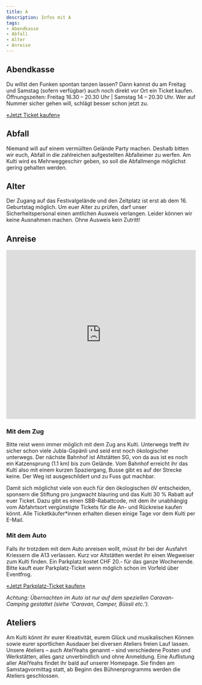 ```yaml
---
title: A
description: Infos mit A
tags:
- Abendkasse
- Abfall
- Alter
- Anreise
---
```


## Abendkasse
Du willst den Funken spontan tanzen lassen? Dann kannst du am Freitag und Samstag (sofern verfügbar) auch noch direkt vor Ort ein Ticket kaufen. Öffnungszeiten: Freitag 16.30 – 20.30 Uhr | Samstag 14 – 20.30 Uhr. Wer auf Nummer sicher gehen will, schlägt besser schon jetzt zu.

[«Jetzt Ticket kaufen»](https://eventfrog.ch/de/p/festivals/weitere-festivals/lieder-und-kulturfest-2022-6833845387129228352.html)

## Abfall
Niemand will auf einem vermüllten Gelände Party machen. Deshalb bitten wir euch, Abfall in die
zahlreichen aufgestellten Abfalleimer zu werfen. Am Kulti wird es Mehrweggeschirr geben, so soll die Abfallmenge möglichst gering gehalten werden.

## Alter
Der Zugang auf das Festivalgelände und den Zeltplatz ist erst ab dem 16. Geburtstag möglich. Um
euer Alter zu prüfen, darf unser Sicherheitspersonal einen amtlichen Ausweis verlangen.
Leider können wir keine Ausnahmen machen. Ohne Ausweis kein Zutritt!

## Anreise

<iframe src="https://www.google.com/maps/embed?pb=!1m18!1m12!1m3!1d4390.093620648018!2d9.549329429221917!3d47.364728723407794!2m3!1f0!2f0!3f0!3m2!1i1024!2i768!4f13.1!3m3!1m2!1s0x479b179aeb06e26f%3A0xd477487af2a0cf3a!2sAllmend%20Rheintal!5e0!3m2!1sde!2sch!4v1636120669188!5m2!1sde!2sch" width="100%" height="450" style="border:0;" allowfullscreen="" loading="lazy"></iframe>

<br />

### Mit dem Zug
Bitte reist wenn immer möglich mit dem Zug ans Kulti. Unterwegs trefft ihr sicher schon viele Jubla-Gspänli und seid erst noch ökologischer unterwegs. Der nächste Bahnhof ist Altstätten SG, von da aus ist es noch ein Katzensprung (1.1 km) bis zum Gelände. Vom Bahnhof erreicht ihr das Kulti also mit einem kurzen Spaziergang, Busse gibt es auf der Strecke keine. Der Weg ist ausgeschildert und zu Fuss gut machbar. 

Damit sich möglichst viele von euch für den ökologischen öV entscheiden, sponsern die Stiftung pro jungwacht blauring und das Kulti 30 % Rabatt auf euer Ticket. Dazu gibt es einen SBB-Rabattcode, mit dem ihr unabhängig vom Abfahrtsort vergünstigte Tickets für die An- und Rückreise kaufen könnt. Alle Ticketkäufer*innen erhalten diesen einige Tage vor dem Kulti per E-Mail.

### Mit dem Auto
Falls ihr trotzdem mit dem Auto anreisen wollt, müsst ihr bei der Ausfahrt Kriessern die A13 verlassen. Kurz vor Altstätten werdet ihr einen Wegweiser zum Kulti finden. Ein Parkplatz kostet CHF 20.- für das ganze Wochenende. Bitte kauft euer Parkplatz-Ticket wenn möglich schon im Vorfeld über Eventfrog.

[«Jetzt Parkplatz-Ticket kaufen»](https://eventfrog.ch/de/p/festivals/weitere-festivals/lieder-und-kulturfest-2022-6833845387129228352.html)

*Achtung: Übernachten im Auto ist nur auf dem speziellen Caravan-Camping gestattet (siehe ‘Caravan, Camper, Büssli etc.’).*

## Ateliers
Am Kulti könnt ihr eurer Kreativität, eurem Glück und musikalischen Können sowie eurer sportlichen Ausdauer bei diversen Ateliers freien Lauf lassen. Unsere Ateliers – auch AtelYeahs genannt – sind verschiedene Posten und Werkstätten, alles ganz unverbindlich und ohne Anmeldung. Eine Auflistung aller AtelYeahs findet ihr bald auf unserer Homepage. Sie finden am Samstagvormittag statt, ab Beginn des Bühnenprogramms werden die Ateliers geschlossen.
